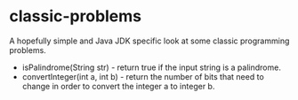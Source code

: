 # classic-problems
A hopefully simple and Java JDK specific look at some classic programming problems.

* isPalindrome(String str) - return true if the input string is a palindrome.
* convertInteger(int a, int b) - return the number of bits that need to change in order to convert the integer a to integer b.
